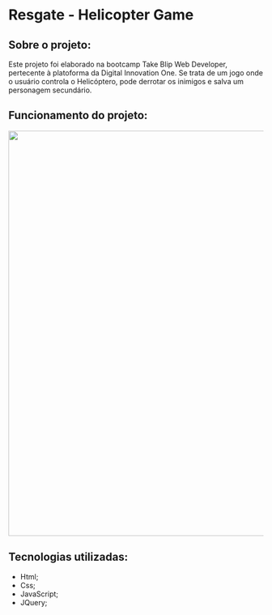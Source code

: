 # Resgate - Helicopter Game

## Sobre o projeto:

Este projeto foi elaborado na bootcamp Take Blip Web Developer, pertecente à platoforma da Digital Innovation One. Se trata de um jogo onde o usuário controla o Helicóptero, pode derrotar os inimigos e salva um personagem secundário.

## Funcionamento do projeto:

<p align="center">
  <img width="800px" src="assets/img/projetohelicopter.gif">
</p>

## Tecnologias utilizadas:
- Html;
- Css;
- JavaScript;
- JQuery;
